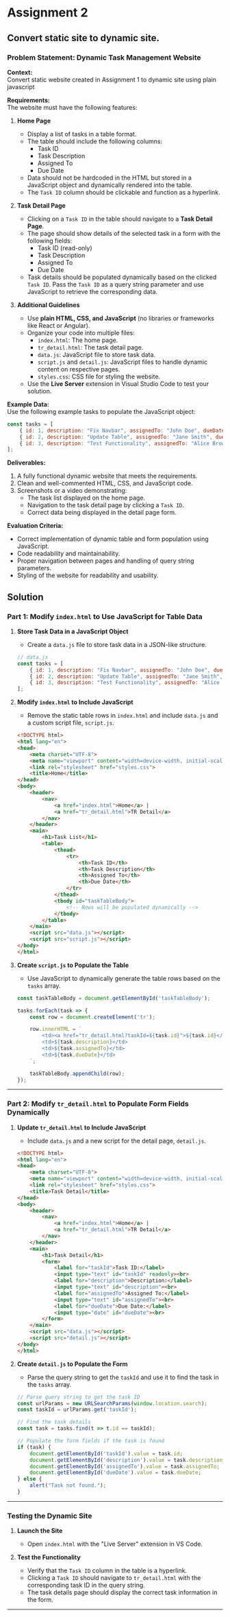# Assignment 2

## Convert static site to dynamic site.

### **Problem Statement: Dynamic Task Management Website**

**Context:**  
Convert static website created in Assignment 1 to dynamic site using plain javascript

**Requirements:**  
The website must have the following features:

1. **Home Page**  
   - Display a list of tasks in a table format.
   - The table should include the following columns:
     - Task ID
     - Task Description
     - Assigned To
     - Due Date
   - Data should not be hardcoded in the HTML but stored in a JavaScript object and dynamically rendered into the table.
   - The `Task ID` column should be clickable and function as a hyperlink.

2. **Task Detail Page**  
   - Clicking on a `Task ID` in the table should navigate to a **Task Detail Page**.
   - The page should show details of the selected task in a form with the following fields:
     - Task ID (read-only)
     - Task Description
     - Assigned To
     - Due Date
   - Task details should be populated dynamically based on the clicked `Task ID`. Pass the `Task ID` as a query string parameter and use JavaScript to retrieve the corresponding data.

3. **Additional Guidelines**
   - Use **plain HTML, CSS, and JavaScript** (no libraries or frameworks like React or Angular).
   - Organize your code into multiple files:
     - `index.html`: The home page.
     - `tr_detail.html`: The task detail page.
     - `data.js`: JavaScript file to store task data.
     - `script.js` and `detail.js`: JavaScript files to handle dynamic content on respective pages.
     - `styles.css`: CSS file for styling the website.
   - Use the **Live Server** extension in Visual Studio Code to test your solution.

**Example Data:**  
Use the following example tasks to populate the JavaScript object:

```javascript
const tasks = [
    { id: 1, description: "Fix Navbar", assignedTo: "John Doe", dueDate: "2024-11-20" },
    { id: 2, description: "Update Table", assignedTo: "Jane Smith", dueDate: "2024-11-25" },
    { id: 3, description: "Test Functionality", assignedTo: "Alice Brown", dueDate: "2024-11-30" },
];
```

**Deliverables:**  
1. A fully functional dynamic website that meets the requirements.
2. Clean and well-commented HTML, CSS, and JavaScript code.
3. Screenshots or a video demonstrating:
   - The task list displayed on the home page.
   - Navigation to the task detail page by clicking a `Task ID`.
   - Correct data being displayed in the detail page form.

**Evaluation Criteria:**  
- Correct implementation of dynamic table and form population using JavaScript.
- Code readability and maintainability.
- Proper navigation between pages and handling of query string parameters.
- Styling of the website for readability and usability.



## Solution

### **Part 1: Modify `index.html` to Use JavaScript for Table Data**

1. **Store Task Data in a JavaScript Object**
   - Create a `data.js` file to store task data in a JSON-like structure.

   ```javascript
   // data.js
   const tasks = [
       { id: 1, description: "Fix Navbar", assignedTo: "John Doe", dueDate: "2024-11-20" },
       { id: 2, description: "Update Table", assignedTo: "Jane Smith", dueDate: "2024-11-25" },
       { id: 3, description: "Test Functionality", assignedTo: "Alice Brown", dueDate: "2024-11-30" },
   ];
   ```

2. **Modify `index.html` to Include JavaScript**
   - Remove the static table rows in `index.html` and include `data.js` and a custom script file, `script.js`.

   ```html
   <!DOCTYPE html>
   <html lang="en">
   <head>
       <meta charset="UTF-8">
       <meta name="viewport" content="width=device-width, initial-scale=1.0">
       <link rel="stylesheet" href="styles.css">
       <title>Home</title>
   </head>
   <body>
       <header>
           <nav>
               <a href="index.html">Home</a> |
               <a href="tr_detail.html">TR Detail</a>
           </nav>
       </header>
       <main>
           <h1>Task List</h1>
           <table>
               <thead>
                   <tr>
                       <th>Task ID</th>
                       <th>Task Description</th>
                       <th>Assigned To</th>
                       <th>Due Date</th>
                   </tr>
               </thead>
               <tbody id="taskTableBody">
                   <!-- Rows will be populated dynamically -->
               </tbody>
           </table>
       </main>
       <script src="data.js"></script>
       <script src="script.js"></script>
   </body>
   </html>
   ```

3. **Create `script.js` to Populate the Table**
   - Use JavaScript to dynamically generate the table rows based on the `tasks` array.

   ```javascript
   const taskTableBody = document.getElementById('taskTableBody');

   tasks.forEach(task => {
       const row = document.createElement('tr');

       row.innerHTML = `
           <td><a href="tr_detail.html?taskId=${task.id}">${task.id}</a></td>
           <td>${task.description}</td>
           <td>${task.assignedTo}</td>
           <td>${task.dueDate}</td>
       `;

       taskTableBody.appendChild(row);
   });
   ```

---

### **Part 2: Modify `tr_detail.html` to Populate Form Fields Dynamically**

1. **Update `tr_detail.html` to Include JavaScript**
   - Include `data.js` and a new script for the detail page, `detail.js`.

   ```html
   <!DOCTYPE html>
   <html lang="en">
   <head>
       <meta charset="UTF-8">
       <meta name="viewport" content="width=device-width, initial-scale=1.0">
       <link rel="stylesheet" href="styles.css">
       <title>Task Detail</title>
   </head>
   <body>
       <header>
           <nav>
               <a href="index.html">Home</a> |
               <a href="tr_detail.html">TR Detail</a>
           </nav>
       </header>
       <main>
           <h1>Task Detail</h1>
           <form>
               <label for="taskId">Task ID:</label>
               <input type="text" id="taskId" readonly><br>
               <label for="description">Description:</label>
               <input type="text" id="description"><br>
               <label for="assignedTo">Assigned To:</label>
               <input type="text" id="assignedTo"><br>
               <label for="dueDate">Due Date:</label>
               <input type="date" id="dueDate"><br>
           </form>
       </main>
       <script src="data.js"></script>
       <script src="detail.js"></script>
   </body>
   </html>
   ```

2. **Create `detail.js` to Populate the Form**
   - Parse the query string to get the `taskId` and use it to find the task in the `tasks` array.

   ```javascript
   // Parse query string to get the task ID
   const urlParams = new URLSearchParams(window.location.search);
   const taskId = urlParams.get('taskId');

   // Find the task details
   const task = tasks.find(t => t.id == taskId);

   // Populate the form fields if the task is found
   if (task) {
       document.getElementById('taskId').value = task.id;
       document.getElementById('description').value = task.description;
       document.getElementById('assignedTo').value = task.assignedTo;
       document.getElementById('dueDate').value = task.dueDate;
   } else {
       alert("Task not found.");
   }
   ```

---

### **Testing the Dynamic Site**

1. **Launch the Site**
   - Open `index.html` with the "Live Server" extension in VS Code.

2. **Test the Functionality**
   - Verify that the `Task ID` column in the table is a hyperlink.
   - Clicking a `Task ID` should navigate to `tr_detail.html` with the corresponding task ID in the query string.
   - The task details page should display the correct task information in the form.

---

